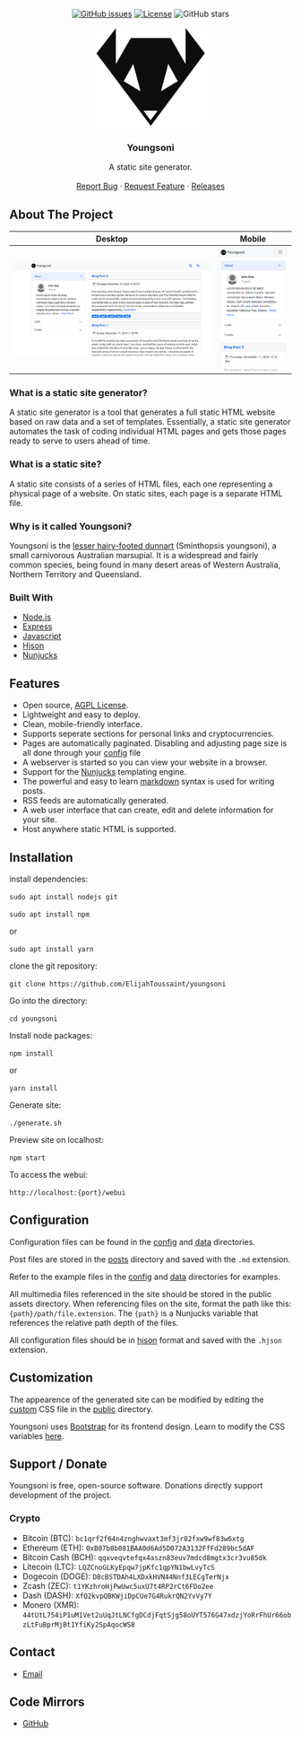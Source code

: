 <div align="center">

[![GitHub issues](https://img.shields.io/github/issues-raw/ElijahToussaint/youngsoni.svg)](https://github.com/ElijahToussaint/youngsoni/issues)
[![License](https://img.shields.io/github/license/ElijahToussaint/youngsoni.svg)](LICENSE)
![GitHub stars](https://img.shields.io/github/stars/ElijahToussaint/youngsoni?style=social)

</div>

<p align="center">
    <img width=200px src="docs/images/youngsoni.png">

 <h3 align="center">Youngsoni</h3>
  <p align="center">
    A static site generator.
    <br />
    <br />
    <a href="https://github.com/ElijahToussaint/youngsoni/issues">Report Bug</a>
    ·
    <a href="https://github.com/ElijahToussaint/youngsoni/issues">Request Feature</a>
    ·
    <a href="https://github.com/ElijahToussaint/youngsoni/blob/main/RELEASES.md">Releases</a>
  </p>
</p>

## About The Project

| Desktop   | Mobile    |
| :---:     | :---:     |
| ![desktop](docs/images/desktop.png) | ![mobile](docs/images/mobile.png) |

### What is a static site generator?

A static site generator is a tool that generates a full static HTML website based on raw data and a set of templates. Essentially, a static site generator automates the task of coding individual HTML pages and gets those pages ready to serve to users ahead of time.

### What is a static site?

A static site consists of a series of HTML files, each one representing a physical page of a website. On static sites, each page is a separate HTML file.

### Why is it called Youngsoni?

Youngsoni is the [lesser hairy-footed dunnart](https://en.wikipedia.org/wiki/Lesser_hairy-footed_dunnart) (Sminthopsis youngsoni), a small carnivorous Australian marsupial. It is a widespread and fairly common species, being found in many desert areas of Western Australia, Northern Territory and Queensland.

### Built With

- [Node.js](https://nodejs.org/en/)
- [Express](https://expressjs.com/)
- [Javascript](https://www.ecma-international.org/publications-and-standards/standards/ecma-262/)
- [Hjson](https://hjson.github.io/)
- [Nunjucks](https://mozilla.github.io/nunjucks/)

## Features

- Open source, [AGPL License](/LICENSE).
- Lightweight and easy to deploy.
- Clean, mobile-friendly interface.
- Supports seperate sections for personal links and cryptocurrencies.
- Pages are automatically paginated. Disabling and adjusting page size is all done through your [config](src/config/config.hjson) file
- A webserver is started so you can view your website in a browser.
- Support for the [Nunjucks](https://mozilla.github.io/nunjucks/) templating engine.
- The powerful and easy to learn [markdown](https://daringfireball.net/projects/markdown/) syntax is used for writing posts.
- RSS feeds are automatically generated.
- A web user interface that can create, edit and delete information for your site.
- Host anywhere static HTML is supported.

## Installation

install dependencies:

`sudo apt install nodejs git`

`sudo apt install npm`

or

`sudo apt install yarn`

clone the git repository:

`git clone https://github.com/ElijahToussaint/youngsoni`

Go into the directory:

`cd youngsoni`

Install node packages:

`npm install`

or

`yarn install`

Generate site:

`./generate.sh`

Preview site on localhost:

`npm start`

To access the webui:

`http://localhost:{port}/webui`

## Configuration

Configuration files can be found in the [config](src/config) and [data](src/data) directories.

Post files are stored in the [posts](src/data/posts) directory and saved with the `.md` extension.

Refer to the example files in the [config](src/config/examples) and [data](src/data/examples) directories for examples.

All multimedia files referenced in the site should be stored in the public assets directory. When referencing files on the site, format the path like this: `{path}/path/file.extension`. The `{path}` is a Nunjucks variable that references the relative path depth of the files.

All configuration files should be in [hjson](https://hjson.github.io/) format and saved with the `.hjson` extension.

## Customization

The appearence of the generated site can be modified by editing the [custom](public/css/custom.css) CSS file in the [public](public) directory.

Youngsoni uses [Bootstrap](https://github.com/twbs/bootstrap) for its frontend design. Learn to modify the CSS variables [here](https://getbootstrap.com/docs/5.0/customize/overview/). 

## Support / Donate

Youngsoni is free, open-source software. Donations directly support development of the project.

### Crypto

- Bitcoin (BTC): `bc1qrf2f64n4znghwvaxt3mf3jr82fxw9wf83w6xtg`
- Ethereum (ETH): `0xB07b8b081BAA0d6Ad5D072A3132FfFd289bc5dAF`
- Bitcoin Cash (BCH): `qqxveqvtefqx4aszn83euv7mdcd8mgtx3cr3vu85dk`
- Litecoin (LTC): `LQZCnoGLKyEpqw7jpKfc1qpYN1bwLvyTcS`
- Dogecoin (DOGE): `D8cBSTDAh4LXDxkHVN44Nnf3LECgTerNjx`
- Zcash (ZEC): `t1YKzhroHjPwUwc5uxU7t4RP2rCt6FDo2ee`
- Dash (DASH): `XfQ2kvpQBKWjiDpCUe7G4RukrQN2YvVy7Y`
- Monero (XMR): `44tUtL754iP1uM1Vet2uUqJtLNCfgDCdjFqtSjg58oUYT576G47xdzjYoRrFhUr66obzLtFuBprMjBt1YfiKy2SpAqocWS8`

## Contact

- [Email](mailto:elijahtoussaint@protonmail.com)

## Code Mirrors

- [GitHub](https://github.com/ElijahToussaint/youngsoni)